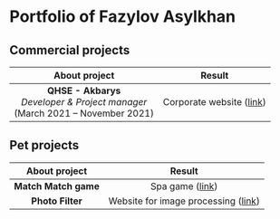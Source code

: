 # **Portfolio of Fazylov Asylkhan**

## **Commercial projects**

| **About project**  | **Result** |
|:---:|:---:|
| **QHSE - Akbarys** <br>*Developer & Project manager*<br>(March 2021 – November 2021) |  Corporate website ([link](https://akbarys.kz/)) | 

## **Pet projects**

| **About project**  | **Result** |
|:---:|:---:|
| **Match Match game** |  Spa game ([link](https://rolling-scopes-school.github.io/fazylovasylkhan-JSFE2021Q1/match-match/#about-game)) | 
| **Photo Filter** |  Website for image processing ([link](https://rolling-scopes-school.github.io/fazylovasylkhan-JSFE2021Q1/photo-filter/)) | 